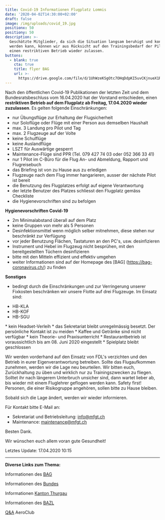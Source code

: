 ```yaml
---
title: Covid-19 Informationen Flugplatz Lommis
date: '2020-04-02T14:30:00+02:00'
draft: false
image: /img/uploads/covid_19.jpg
positionx: 50
positiony: 50
description: >-
  Geschätzte Mitglieder, da sich die Situation langsam beruhigt und kontrolliert
  werden kann, können wir aus Rücksicht auf den Trainingsbedarf der Piloten
  einen restriktiven Betrieb wieder zulassen.
buttons:
  - blank: true
    cta: true
    title: flyer BAG
    url: >-
      https://drive.google.com/file/d/1UhWzeKSgOtc7OHqDdpKI5uvCKjnueX1R/view?usp=sharing
---
```

Nach den öffentlichen Covid-19  Publikationen der letzten Zeit und dem Bundesratsbeschluss vom 16.04.2020 hat der Vorstand entschieden, einen **restriktiven Betrieb auf dem Flugplatz ab Freitag, 17.04.2020 wieder zuzulassen**. Es gelten folgende Einschränkungen:

* nur Übungsflüge zur Erhaltung der Flugsicherheit
* nur Soloflüge oder Flüge mit einer Person aus demselben Haushalt
* max. 3 Landung pro Pilot und Tag
* max. 2 Flugzeuge auf der Volte
* keine Schulflüge
* keine Auslandflüge
* LSZT für Auswärtige gesperrt
* Maintenance-Flüge sind PPR (Tel. 079 427 74 03 oder 052 366 33 41)
* nur 1 Pilot im C-Büro für die Flug An- und Abmeldung, Rapport und Flugreisebuch
* das Briefing ist von zu Hause aus zu erledigen
* Flugzeuge nach dem Flug immer hangarieren, ausser der nächste Pilot ist bereit
* die Benutzung des Flugplatzes erfolgt auf eigene Verantwortung
* der letzte Benutzer des Platzes schliesst den Flugplatz gemäss Checkliste
* die Hygienevorschriften sind zu befolgen

**Hygienevorschriften Covid-19**

* 2m Minimalabstand überall auf dem Platz
* keine Gruppen von mehr als 5 Personen
* Desinfektionsmittel wenn möglich selber mitnehmen, diese stehen nur beschränkt zur Verfügung
* vor jeder Benutzung Flächen, Tastaturen an den PC's, usw. desinfizieren
* Instrument und Hebel im Flugzeug nicht besprühen, mit den bereitgestellten Tüchern desinfizieren
* bitte mit den Mitteln effizient und effektiv umgehen
* weiter Informationen sind auf der Homepage des [BAG] (https://bag-coronavirus.ch/) zu finden

**Sonstiges**

* bedingt durch die Einschränkungen und zur Verringerung unserer Fixkosten beschränken wir unsere Flotte auf drei Flugzeuge. Im Einsatz sind:
<ul><li>HB-KLA</li>
<li>HB-KOF</li>
<li>HB-SGU</li>
</ul>
* kein Headset-Verleih
* das Sekretariat bleibt unregelmässig besetzt. Der persönliche Kontakt ist zu meiden
* Kaffee und Getränke sind nicht verfügbar
* kein Theorie- und Praxisunterricht
* Restaurantbetrieb ist voraussichtlich bis am 08. Juni 2020 eingestellt
* Spielplatz bleibt geschlossen

Wir werden vorderhand auf den Einsatz von FDL's verzichten und den Betrieb in eurer Eigenverantwortung betreiben. Sollte das Flugaufkommen zunehmen, werden wir die Lage neu beurteilen. Wir bitten euch, Zurückhaltung zu üben und wirklich nur zu Trainingszwecken zu fliegen. Solltet ihr nach längerem Unterbruch unsicher sind, dann wartet lieber ab, bis wieder mit einem Fluglehrer geflogen werden kann. Safety first! Personen, die einer Risikogruppe angehören, sollen bitte zu Hause bleiben.

Sobald sich die Lage ändert, werden wir wieder informieren.

Für Kontakt bitte E-Mail an:

* Sekretariat und Betriebsleitung: <a href="mailto:info@mfgt.ch">info@mfgt.ch</a>
* Maintenance: <a href="mailto:maintenance@mfgt.ch">maintenance@mfgt.ch</a>

Besten Dank.

Wir wünschen euch allem voran gute Gesundheit!

Letztes Update: 17.04.2020 10:15

<hr>

**Diverse Links zum Thema:**

Informationen des [BAG](https://www.bag.admin.ch/bag/de/home/krankheiten/ausbrueche-epidemien-pandemien/aktuelle-ausbrueche-epidemien/novel-cov/situation-schweiz-und-international.html)

Informationen des [Bundes](https://www.bag.admin.ch/bag/de/home/das-bag/aktuell/medienmitteilungen.msg-id-78818.html)

Informationen [Kanton Thurgau](https://www.tg.ch/news/fachdossier-coronavirus.html/10552)

Informationen des [BAZL](https://www.bazl.admin.ch/bazl/de/home/fachleute/corona_update.html)

[Q&A](https://www.aeroclub.ch/fragen-und-antworten-qa-zur-situation-covid-2019-fuer-die-leicht-und-sportaviatik/) AeroClub
